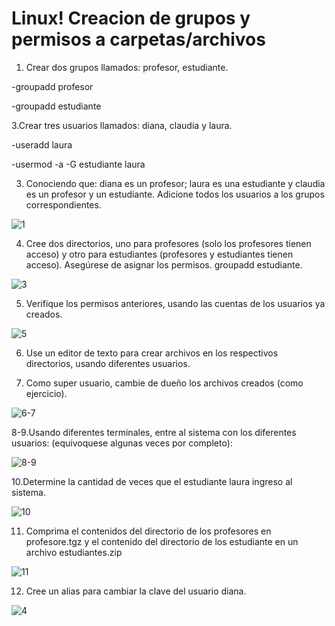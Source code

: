 
# Linux! Creacion de grupos y permisos a carpetas/archivos

1. Crear dos grupos llamados: profesor, estudiante.

  -groupadd profesor

  -groupadd estudiante

3.Crear tres usuarios llamados: diana, claudia y laura.

  -useradd  laura 

  -usermod -a -G estudiante laura

3. Conociendo que: diana es un profesor; laura es una estudiante y claudia es un profesor y un estudiante. Adicione todos los usuarios a los grupos correspondientes.

![1](https://user-images.githubusercontent.com/91298191/159828632-a7c3ae97-d445-4029-a3c4-508653d05394.png)

4. Cree dos directorios, uno para profesores (solo los profesores tienen acceso) y otro para
estudiantes (profesores y estudiantes tienen acceso). Asegúrese de asignar los permisos.
groupadd estudiante.

![3](https://user-images.githubusercontent.com/91298191/160217421-4c9d9d32-d4e0-47a6-ac59-ef9beb05ece1.png)

5. Verifique los permisos anteriores, usando las cuentas de los usuarios ya creados.

![5](https://user-images.githubusercontent.com/91298191/160325611-f72285b6-e8be-4c3d-a949-4b904ed8cb6b.png)

6. Use un editor de texto para crear archivos en los respectivos directorios, usando
diferentes usuarios.

7. Como super usuario, cambie de dueño los archivos creados (como ejercicio).

![6-7](https://user-images.githubusercontent.com/91298191/160325613-a8d67573-20f2-4013-92e6-986079c73f75.png)

8-9.Usando diferentes terminales, entre al sistema con los diferentes usuarios: (equivoquese algunas veces por completo):

![8-9](https://user-images.githubusercontent.com/91298191/160325614-8cc16ff6-349f-4cf2-a860-581b3263c764.png)

10.Determine la cantidad de veces que el estudiante laura ingreso al sistema.

![10](https://user-images.githubusercontent.com/91298191/160325615-24ccda4d-dc47-4f72-a62d-29f16a646a35.png)

11. Comprima el contenidos del directorio de los profesores en profesore.tgz y el contenido del directorio de los estudiante en un archivo estudiantes.zip

![11](https://user-images.githubusercontent.com/91298191/160325610-fcd2aaa3-81ca-48e8-8675-9724e67cb96f.png)

12. Cree un alias para cambiar la clave del usuario diana.

![4](https://user-images.githubusercontent.com/91298191/160218095-beba2ba4-9c32-4ddf-bfca-f62791f2b6c2.png)
